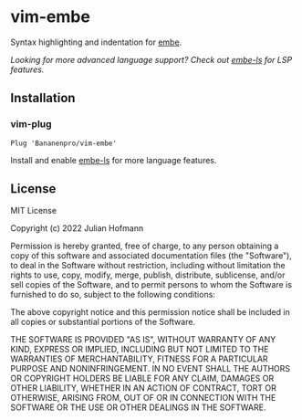 # vim-embe

Syntax highlighting and indentation for [embe](https://github.com/Bananenpro/embe).

*Looking for more advanced language support? Check out [embe-ls](https://github.com/Bananenpro/embe-ls) for LSP features.*

## Installation

### vim-plug

```vim
Plug 'Bananenpro/vim-embe'
```

Install and enable [embe-ls](https://github.com/Bananenpro/embe-ls) for more language features.

## License

MIT License

Copyright (c) 2022 Julian Hofmann

Permission is hereby granted, free of charge, to any person obtaining a copy
of this software and associated documentation files (the "Software"), to deal
in the Software without restriction, including without limitation the rights
to use, copy, modify, merge, publish, distribute, sublicense, and/or sell
copies of the Software, and to permit persons to whom the Software is
furnished to do so, subject to the following conditions:

The above copyright notice and this permission notice shall be included in all
copies or substantial portions of the Software.

THE SOFTWARE IS PROVIDED "AS IS", WITHOUT WARRANTY OF ANY KIND, EXPRESS OR
IMPLIED, INCLUDING BUT NOT LIMITED TO THE WARRANTIES OF MERCHANTABILITY,
FITNESS FOR A PARTICULAR PURPOSE AND NONINFRINGEMENT. IN NO EVENT SHALL THE
AUTHORS OR COPYRIGHT HOLDERS BE LIABLE FOR ANY CLAIM, DAMAGES OR OTHER
LIABILITY, WHETHER IN AN ACTION OF CONTRACT, TORT OR OTHERWISE, ARISING FROM,
OUT OF OR IN CONNECTION WITH THE SOFTWARE OR THE USE OR OTHER DEALINGS IN THE
SOFTWARE.
